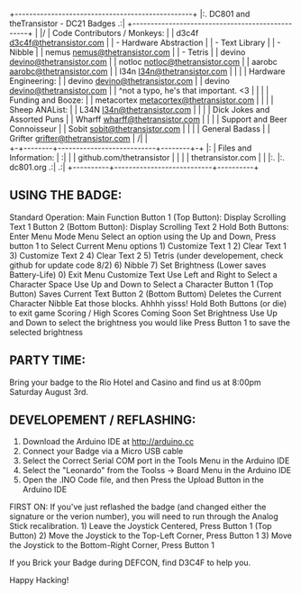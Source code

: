 
 +-------------------------------------------------+
 |:.   DC801 and theTransistor - DC21 Badges     .:|
 +-------------------------------------------------+
  \|                                             |/
   |  Code Contributors / Monkeys:               |
   |   d3c4f       d3c4f@thetransistor.com       |
   |     - Hardware Abstraction                  |
   |     - Text Library                          |
   |     - Nibble                                |
   |   nemus       nemus@thetransistor.com       |
   |     - Tetris                                |
   |   devino      devino@thetransistor.com      |
   |   notloc      notloc@thetransistor.com      |
   |   aarobc      aarobc@thetransistor.com      |
   |   l34n        l34n@thetransistor.com        |
   |                                             |
   |  Hardware Engineering:                      |
   |   devino      devino@thetransistor.com      |
   |   devino      devino@thetransistor.com      |
   |    ^not a typo, he's that important. <3     |
   |                                             |
   |  Funding and Booze:                         |
   |   metacortex  metacortex@thetransistor.com  |
   |                                             |
   |  Sheep ANAList:                             |
   |   L34N        l34n@thetransistor.com        |
   |                                             |
   |  Dick Jokes and Assorted Puns               |
   |   Wharff      wharff@thetransistor.com      |
   |                                             |
   |  Support and Beer Connoisseur               |
   |   Sobit      sobit@thetransistor.com        |
   |                                             |
   |  General Badass                             |
   |   Grifter    grifter@thetransistor.com      |
  /|                                             |\
 +-+--------+---------------------------+--------+-+
 |:         |   Files and Information:  |         :|
 |          |  github.com/thetransistor |          |
 |          |     thetransistor.com     |          |
 |:.        |:.       dc801.org       .:|        .:|
 +----------+---------------------------+----------+
 
USING THE BADGE:
---------------------------
Standard Operation:
	Main Function
		Button 1 (Top Button): Display Scrolling Text 1
		Button 2 (Bottom Button): Display Scrolling Text 2
		Hold Both Buttons: Enter Menu Mode
	Menu
		Select an option using the Up and Down, Press button 1 to Select
		Current Menu options
		1) Customize Text 1
		2) Clear Text 1
		3) Customize Text 2
		4) Clear Text 2
		5) Tetris (under developement, check github for update code 8/2)
		6) Nibble
		7) Set Brightness (Lower saves Battery-Life)
		0) Exit Menu
	Customize Text
		Use Left and Right to Select a Character Space
		Use Up and Down to Select a Character
		Button 1 (Top Button) Saves Current Text
		Button 2 (Bottom Buttom) Deletes the Current Character
	Nibble
		Eat those blocks. Ahhhh yisss!
		Hold Both Buttons (or die) to exit game
		Scoring / High Scores Coming Soon
	Set Brightness
		Use Up and Down to select the brightness you would like
		Press Button 1 to save the selected brightness
	
		
 PARTY TIME:
 ---------------------------
 Bring your badge to the Rio Hotel and Casino and find us at 8:00pm Saturday August 3rd.
 
 DEVELOPEMENT / REFLASHING:
 ---------------------------
 1) Download the Arduino IDE at http://arduino.cc
 2) Connect your Badge via a Micro USB cable
 3) Select the Correct Serial COM port in the Tools Menu in the Arduino IDE
 4) Select the "Leonardo" from the Toolss -> Board Menu in the Arduino IDE
 5) Open the .INO Code file, and then Press the Upload Button in the Arduino IDE
 
 FIRST ON: If you've just reflashed the badge (and changed either the signature or the verion number), you will need to run through the Analog Stick recalibration.
	1) Leave the Joystick Centered, Press Button 1 (Top Button)
	2) Move the Joystick to the Top-Left Corner, Press Button 1
	3) Move the Joystick to the Bottom-Right Corner, Press Button 1

 If you Brick your Badge during DEFCON, find D3C4F to help you.
 
 Happy Hacking!
 
 